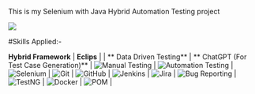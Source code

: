 This is my Selenium with Java Hybrid Automation Testing project 

![](https://www.qedgetech.com/wp-content/uploads/selenium-java-course-1-300x180.png)


#Skills Applied:-


**Hybrid Framework**  |  **Eclips** | | ** Data Driven Testing**  | ** ChatGPT (For Test Case Generation)**  |
 ![Manual Testing](https://img.shields.io/badge/-Manual_Testing-007ACC?style=for-the-badge&logo=appveyor) |
 ![Automation Testing](https://img.shields.io/badge/-Automation_Testing-007ACC?style=for-the-badge&logo=appveyor) |
 ![Selenium](https://img.icons8.com/color/48/000000/selenium-test-automation.png) |
  ![Git](https://img.icons8.com/color/48/000000/git.png) |
 ![GitHub](https://img.icons8.com/material-outlined/48/000000/github.png) |
 ![Jenkins](https://img.icons8.com/color/48/000000/jenkins.png) |
 ![Jira](https://img.icons8.com/color/48/000000/jira.png) |
 ![Bug Reporting](https://img.icons8.com/color/48/000000/bug.png) |
 ![TestNG](https://img.icons8.com/color/48/000000/test-passed.png) |
![Docker](https://img.icons8.com/color/48/000000/docker.png) |
![POM](https://img.icons8.com/color/48/000000/data-in-both-directions.png) |
 

